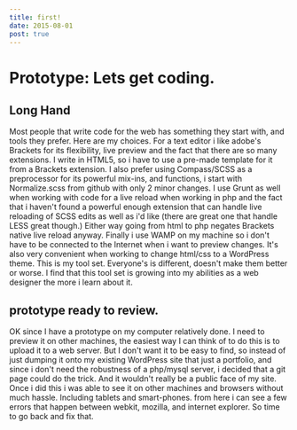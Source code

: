 ```yaml
---
title: first!
date: 2015-08-01
post: true
---
```


Prototype: Lets get coding.
===

## Long Hand

Most people that write code for the web has something they start with, and tools they prefer. Here are my choices. For a text editor i like adobe's Brackets for its flexibility, live preview and the fact that there are so many extensions. I write in HTML5, so i have to use a pre-made template for it from a Brackets extension. I also prefer using Compass/SCSS as a preprocessor for its powerful mix-ins, and functions, i start with Normalize.scss from github with only 2 minor changes.  I use Grunt as well when working with code for a live reload when working in php and the fact that i haven't found a powerful enough extension that can handle live reloading of SCSS edits as well as i'd like (there are great one that handle LESS great though.)  Either way going from html to php negates Brackets native live reload anyway.  Finally i use WAMP on my machine so i don't have to be connected to the Internet when i want to preview changes. It's also very convenient when working to change html/css to a WordPress theme. This is my tool set. Everyone's is different, doesn't make them better or worse. I find that this tool set is growing into my abilities as a web designer the more i learn about it.

## prototype ready to review.

OK since I have a prototype on my computer relatively done. I need to preview it on other machines, the easiest way I can think of to do this is to upload it to a web server. But I don't want it to be easy to find, so instead of just dumping it onto my existing WordPress site that just a portfolio, and since i don't need the robustness of a php/mysql server, i decided that a git page could do the trick. And it wouldn't really be a public face of my site. Once i did this i was able to see it on other machines and browsers without much hassle. Including tablets and smart-phones.  from here i can see a few errors that happen between webkit, mozilla, and internet explorer. So time to go back and fix that.
